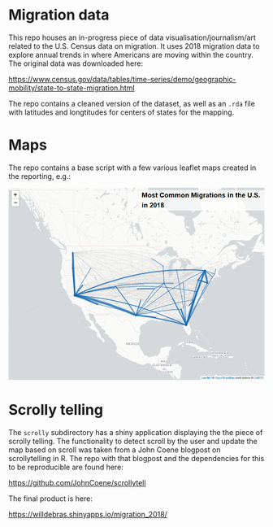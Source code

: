 
<!-- README.md is generated from README.Rmd. Please edit that file -->

# Migration data

This repo houses an in-progress piece of data
visualisation/journalism/art related to the U.S. Census data on
migration. It uses 2018 migration data to explore annual trends in where
Americans are moving within the country. The original data was
downloaded here:

<https://www.census.gov/data/tables/time-series/demo/geographic-mobility/state-to-state-migration.html>

The repo contains a cleaned version of the dataset, as well as an `.rda`
file with latitudes and longtitudes for centers of states for the
mapping.

# Maps

The repo contains a base script with a few various leaflet maps created
in the reporting, e.g.:

![img](README_files/map_base.png)

# Scrolly telling

The `scrolly` subdirectory has a shiny application displaying the the
piece of scrolly telling. The functionality to detect scroll by the user
and update the map based on scroll was taken from a John Coene blogpost
on scrollytelling in R. The repo with that blogpost and the
dependencies for this to be reproducible are found here:

<https://github.com/JohnCoene/scrollytell>

The final product is here:

<https://willdebras.shinyapps.io/migration_2018/>
